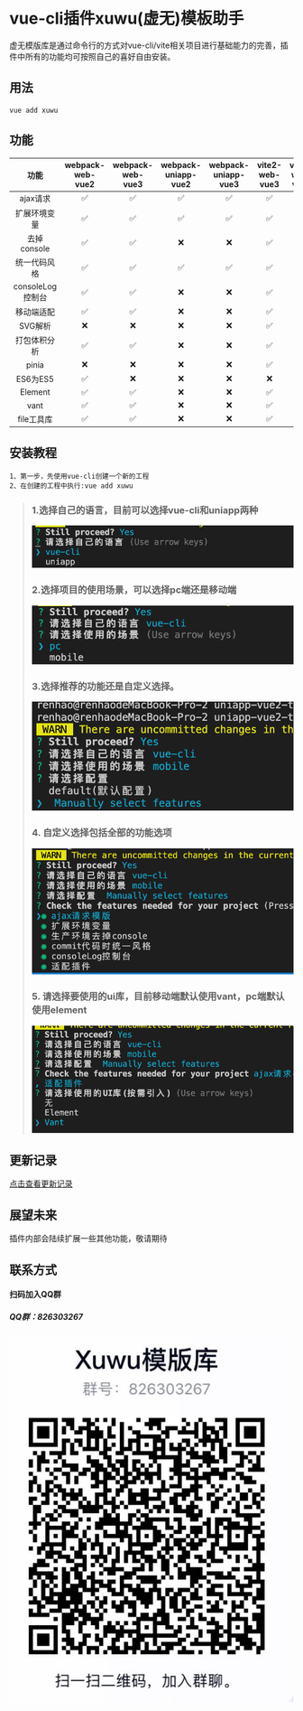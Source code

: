 # vue-cli插件xuwu(虚无)模板助手
虚无模版库是通过命令行的方式对vue-cli/vite相关项目进行基础能力的完善，插件中所有的功能均可按照自己的喜好自由安装。
## 用法
```
vue add xuwu
```

## 功能

| 功能 | webpack-web-vue2 | webpack-web-vue3 | webpack-uniapp-vue2 | webpack-uniapp-vue3 |vite2-web-vue3 |vite3-web-vue3 |
|:---------:|:--------:|:--------:|:--------:|:--------:|:--------:|:--------:|
|ajax请求|✅|✅|✅|✅|✅|✅|
|扩展环境变量|✅|✅|✅|✅|✅|✅|
|去掉console|✅|✅|❌|❌|✅|✅|
|统一代码风格|✅|✅|✅|✅|✅|✅|
|consoleLog控制台|✅|✅|❌|❌|✅|✅|
|移动端适配|✅|✅|❌|❌|✅|✅|
|SVG解析|❌|❌|❌|❌|✅|✅|
|打包体积分析|✅|✅|❌|❌|✅|✅|
|pinia|❌|❌|❌|❌|✅|✅|
|ES6为ES5|✅|❌|❌|❌|❌|❌|
|Element|✅|✅|❌|❌|✅|✅|
|vant|✅|✅|❌|❌|✅|✅|
|file工具库|✅|✅|❌|❌|✅|✅|


## 安装教程
```
1、第一步，先使用vue-cli创建一个新的工程
2、在创建的工程中执行:vue add xuwu
```
>### 1.选择自己的语言，目前可以选择vue-cli和uniapp两种  
> ![Alt](images/language.png)  
> ### 2.选择项目的使用场景，可以选择pc端还是移动端
> ![Alt](images/scene.png)
> ### 3.选择推荐的功能还是自定义选择。
> ![Alt](images/config.png)
> ### 4. 自定义选择包括全部的功能选项
> ![Alt](images/configContent.png)
> ### 5. 请选择要使用的ui库，目前移动端默认使用vant，pc端默认使用element
> ![Alt](images/ui.png)

## 更新记录
[点击查看更新记录](./RELEASE.md)

## 展望未来
插件内部会陆续扩展一些其他功能，敬请期待

## 联系方式
#### 扫码加入QQ群
##### QQ群：826303267
![Alt](images/QRcode.jpg)
